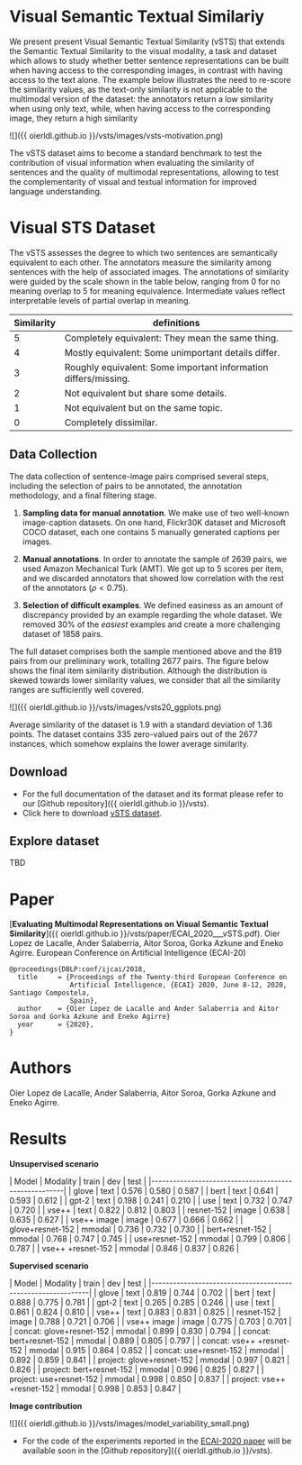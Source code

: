 # Visual Semantic Textual Similariy

We present present Visual Semantic Textual Similarity (vSTS) that extends
the Semantic Textual Similarity to the visual modality, a task and dataset
which allows to study whether better sentence representations can be
built when having access to the corresponding images, in contrast with
having access to the text alone. The example below illustrates the
need to re-score the similarity values, as the text-only similarity is
not applicable to the multimodal version of the dataset: the
annotators return a low similarity when using only text, while, when
having access to the corresponding image, they return a high
similarity

![]({{ oierldl.github.io }}/vsts/images/vsts-motivation.png)


The vSTS dataset aims to become a standard benchmark to test the
contribution of visual information when evaluating the similarity of
sentences and the quality of multimodal representations, allowing to
test the complementarity of visual and textual information for
improved language understanding.


# Visual STS Dataset

The vSTS assesses the degree to which two sentences are semantically
equivalent to each other. The annotators measure the similarity among
sentences with the help of associated images. The annotations of
similarity were guided by the scale shown in the table below,
ranging from 0 for no meaning overlap to 5 for meaning
equivalence. Intermediate values reflect interpretable levels of
partial overlap in meaning.


|Similarity | definitions|
|-----------|------------|
| 5 | Completely equivalent: They mean the same thing. |
| 4 | Mostly equivalent: Some unimportant details differ. |
| 3 | Roughly equivalent: Some important information differs/missing. |
| 2 | Not equivalent but share some details. |
| 1 | Not equivalent but on the same topic. |
| 0 | Completely dissimilar. |


## Data Collection

The data collection of sentence-image pairs comprised several steps,
including the selection of pairs to be annotated, the annotation
methodology, and a final filtering stage.

1. __Sampling data for manual annotation__. We make use of two
well-known image-caption datasets. On one hand, Flickr30K dataset and
Microsoft COCO dataset, each one contains 5 manually generated
captions per images.

2. __Manual annotations__. In order to annotate the sample of 2639
pairs, we used Amazon Mechanical Turk (AMT). We got up to 5 scores per
item, and we discarded annotators that showed low correlation with the
rest of the annotators ($\rho < 0.75$).

3. __Selection of difficult examples__. We defined easiness as an
amount of discrepancy provided by an example regarding the whole
dataset. We removed 30\% of the _easiest_ examples and create a more
challenging dataset of 1858 pairs.


The full dataset comprises both the sample mentioned above and the 819
pairs from our preliminary work, totalling 2677 pairs. The figure
below shows the final item similarity distribution. Although the
distribution is skewed towards lower similarity values, we consider
that all the similarity ranges are sufficiently well covered.


![]({{ oierldl.github.io }}/vsts/images/vsts20_ggplots.png)


Average similarity of the dataset is 1.9 with a standard deviation
of 1.36 points. The dataset contains 335 zero-valued pairs out of
the 2677 instances, which somehow explains the lower average
similarity. 

## Download 

- For the full documentation of the dataset and its format please refer to our [Github repository]({{ oierldl.github.io }}/vsts).
- Click here to download [vSTS dataset](http://ixa2.si.ehu.eus/~jibloleo/visual_sts.v2.0.tar.gz).

## Explore dataset 

TBD

# Paper

[__Evaluating Multimodal Representations on Visual Semantic Textual Similarity__]({{ oierldl.github.io }}/vsts/paper/ECAI_2020___vSTS.pdf). 
Oier Lopez de Lacalle, Ander Salaberria, Aitor Soroa, Gorka Azkune and Eneko Agirre.
European Conference on Artificial Intelligence (ECAI-20)


```
@proceedings{DBLP:conf/ijcai/2018,
  title     = {Proceedings of the Twenty-third European Conference on
               Artificial Intelligence, {ECAI} 2020, June 8-12, 2020, Santiago Compostela,
               Spain},
  author    = {Oier Lopez de Lacalle and Ander Salaberria and Aitor Soroa and Gorka Azkune and Eneko Agirre}
  year      = {2020},
}
```

# Authors

Oier Lopez de Lacalle, Ander Salaberria, Aitor Soroa, Gorka Azkune and Eneko Agirre. 


# Results

**Unsupervised scenario**

| Model             | Modality | train | dev   | test  |
|------------------------------------------------------|
| glove             | text     | 0.576 | 0.580 | 0.587 |
| bert              | text     | 0.641 | 0.593 | 0.612 |
| gpt-2             | text     | 0.198 | 0.241 | 0.210 |
| use               | text     | 0.732 | 0.747 | 0.720 |
| vse++             | text     | 0.822 | 0.812 | 0.803 |
| resnet-152        | image    | 0.638 | 0.635 | 0.627 |
| vse++ image       | image    | 0.677 | 0.666 | 0.662 |
| glove+resnet-152  | mmodal   | 0.736 | 0.732 | 0.730 |
| bert+resnet-152   | mmodal   | 0.768 | 0.747 | 0.745 |
| use+resnet-152    | mmodal   | 0.799 | 0.806 | 0.787 |
| vse++ +resnet-152 | mmodal   | 0.846 | 0.837 | 0.826 |


**Supervised scenario**

| Model                      | Modality  | train | dev | test |
|-------------------------------------------------------------|
| glove                      | text   | 0.819 | 0.744 | 0.702 |
| bert                       | text   | 0.888 | 0.775 | 0.781 |
| gpt-2                      | text   | 0.265 | 0.285 | 0.246 |
| use                        | text   | 0.861 | 0.824 | 0.810 |
| vse++                      | text   | 0.883 | 0.831 | 0.825 |
| resnet-152                 | image  | 0.788 | 0.721 | 0.706 |
| vse++ image                | image  | 0.775 | 0.703 | 0.701 |
| concat: glove+resnet-152   | mmodal | 0.899 | 0.830 | 0.794 |
| concat: bert+resnet-152    | mmodal | 0.889 | 0.805 | 0.797 |
| concat: vse++ +resnet-152  | mmodal | 0.915 | 0.864 | 0.852 |
| concat:  use+resnet-152    | mmodal | 0.892 | 0.859 | 0.841 |
| project: glove+resnet-152  | mmodal | 0.997 | 0.821 | 0.826 |
| project: bert+resnet-152   | mmodal | 0.996 | 0.825 | 0.827 |
| project: use+resnet-152    | mmodal | 0.998 | 0.850 | 0.837 |
| project: vse++ +resnet-152 | mmodal | 0.998 | 0.853 | 0.847 |




**Image contribution**

![]({{ oierldl.github.io }}/vsts/images/model_variability_small.png)




- For the code of the experiments reported in the [ECAI-2020 paper](#Paper) will be available soon in the [Github repository]({{ oierldl.github.io }}/vsts).